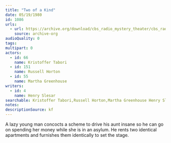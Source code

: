 ```yaml
---
title: "Two of a Kind"
date: 05/19/1980
id: 1086
urls: 
  - url: https://archive.org/download/cbs_radio_mystery_theater/cbs_radio_mystery_theater-1051-1100.zip/cbs_radio_mystery_theater-1051-1100%2Fcbsrmt_1086_two_of_a_kind.mp3
    source: archive-org
audioQuality: 0
tags: 
multipart: 0
actors:  
  - id: 66
    name: Kristoffer Tabori  
  - id: 151
    name: Russell Horton  
  - id: 55
    name: Martha Greenhouse
writers:  
  - id: 4
    name: Henry Slesar
searchable: Kristoffer Tabori,Russell Horton,Martha Greenhouse Henry Slesar
notes: 
descriptionSource: kf
---
```

A lazy young man concocts a scheme to drive his aunt insane so he can go on spending her money while she is in an asylum. He rents two identical apartments and furnishes them identically to set the stage.